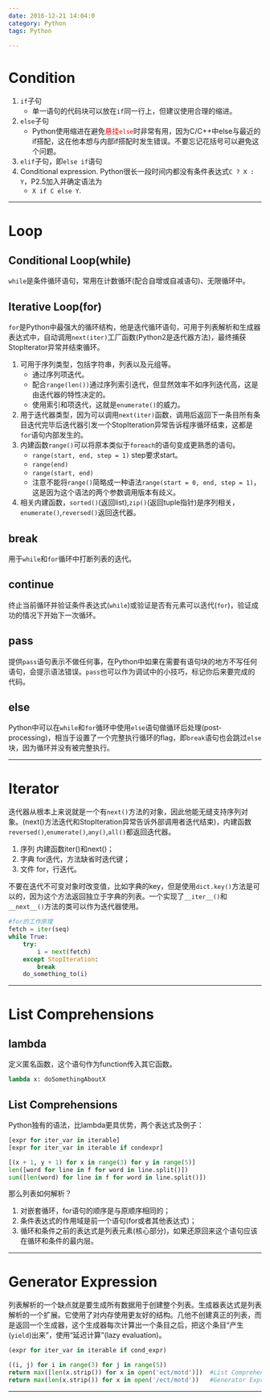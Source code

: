 ```yaml
---
date: 2016-12-21 14:04:0
category: Python
tags: Python

---
```


# Condition

1. `if`子句
	+ 单一语句的代码块可以放在`if`同一行上，但建议使用合理的缩进。
2. `else`子句
	+ Python使用缩进在避免<font color=red>悬挂`else`</font>时非常有用，因为C/C++中else与最近的if搭配，这在他本想与内部if搭配时发生错误。不要忘记花括号可以避免这个问题。
3. `elif`子句，即`else if`语句
4. Conditional expression. Python很长一段时间内都没有条件表达式`C ? X : Y`，P2.5加入并确定语法为
	+ `X if C else Y`.

---

# Loop

## Conditional Loop(while)
`while`是条件循环语句，常用在计数循环(配合自增或自减语句)、无限循环中。

## Iterative Loop(for)
`for`是Python中最强大的循环结构，他是迭代循环语句，可用于列表解析和生成器表达式中，自动调用`next(iter)`工厂函数(Python2是迭代器方法)，最终捕获StopIterator异常并结束循环。
1. 可用于序列类型，包括字符串，列表以及元组等。
	+ 通过序列项迭代。
	+ 配合`range(len())`通过序列索引迭代，但显然效率不如序列迭代高，这是由迭代器的特性决定的。
	+ 使用索引和项迭代，这就是`enumerate()`的威力。
2. 用于迭代器类型，因为可以调用`next(iter)`函数，调用后返回下一条目所有条目迭代完毕后迭代器引发一个StopIteration异常告诉程序循环结束，这都是`for`语句内部发生的。
3. 内建函数`range()`可以将原本类似于`foreach`的语句变成更熟悉的语句。
	+ `range(start, end, step = 1)` step要求start。
	+ `range(end)`
	+ `range(start, end)`
	+ 注意不能将`range()`简略成一种语法`range(start = 0, end, step = 1)`，这是因为这个语法的两个参数调用版本有歧义。
4. 相关内建函数，`sorted()`(返回list),`zip()`(返回tuple指针)是序列相关，`enumerate()`,`reversed()`返回迭代器。

## break
用于`while`和`for`循环中打断列表的迭代。

## continue
终止当前循环并验证条件表达式(`while`)或验证是否有元素可以迭代(`for`)，验证成功的情况下开始下一次循环。

## pass
提供`pass`语句表示不做任何事，在Python中如果在需要有语句块的地方不写任何语句，会提示语法错误。`pass`也可以作为调试中的小技巧，标记你后来要完成的代码。

## else
Python中可以在`while`和`for`循环中使用`else`语句做循环后处理(post-processing)，相当于设置了一个完整执行循环的flag，即`break`语句也会跳过`else`块，因为循环并没有被完整执行。

---

# Iterator

迭代器从根本上来说就是一个有`next()`方法的对象，因此他能无缝支持序列对象。(next()方法迭代和StopIteration异常告诉外部调用者迭代结束)，内建函数`reversed()`,`enumerate()`,`any()`,`all()`都返回迭代器。
1. 序列 内建函数iter()和next()；
2. 字典 for迭代，方法缺省时迭代键；
3. 文件 for，行迭代。

不要在迭代不可变对象时改变值，比如字典的key，但是使用`dict.key()`方法是可以的，因为这个方法返回独立于字典的列表。一个实现了`__iter__()`和`__next__()`方法的类可以作为迭代器使用。

```Python
#for的工作原理
fetch = iter(seq)
while True:
	try:
		i = next(fetch)
	except StopIteration:
		break
	do_something_to(i)
```

---

# List Comprehensions

## lambda
定义匿名函数，这个语句作为function传入其它函数。
```Python
lambda x: doSomethingAboutX
```

## List Comprehensions
Python独有的语法，比lambda更具优势，两个表达式及例子：
```Python
[expr for iter_var in iterable]
[expr for iter_var in iterable if condexpr]

[(x + 1, y + 1) for x in range(3) for y in range(5)]
len([word for line in f for word in line.split()])
sum([len(word) for line in f for word in line.split()])
```

那么列表如何解析？
1. 对嵌套循环，for语句的顺序是与原顺序相同的；
2. 条件表达式的作用域是前一个语句(for或者其他表达式)；
3. 循环和条件之前的表达式是列表元素(核心部分)，如果还原回来这个语句应该在循环和条件的最内层。

---

# Generator Expression

列表解析的一个缺点就是要生成所有数据用于创建整个列表。生成器表达式是列表解析的一个扩展。它使用了对内存使用更友好的结构。几他不创建真正的列表，而是返回一个生成器，这个生成器每次计算出一个条目之后，把这个条目“产生(`yield`)出来”，使用“延迟计算”(lazy evaluation)。
```Python
(expr for iter_var in iterable if cond_expr)

((i, j) for i in range(3) for j in range(5))
return max([len(x.strip()) for x in open('ect/motd')])	#List Comprehensions
return max(len(x.strip()) for x in open('/ect/motd'))	#Generator Expression
```

---
